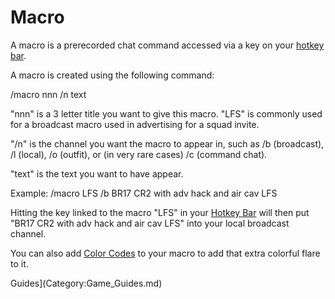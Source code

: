 # Macro

A macro is a prerecorded chat command accessed via a key on your
[hotkey bar](Heads-up_Display.md#Hotkey_Bar).

A macro is created using the following command:

/macro nnn /n text

"nnn" is a 3 letter title you want to give this macro. "LFS" is commonly used
for a broadcast macro used in advertising for a squad invite.

"/n" is the channel you want the macro to appear in, such as /b (broadcast), /l
(local), /o (outfit), or (in very rare cases) /c (command chat).

"text" is the text you want to have appear.

Example: /macro LFS /b BR17 CR2 with adv hack and air cav LFS

Hitting the key linked to the macro "LFS" in your
[Hotkey Bar](Heads-up_Display.md#hotkey-bar) will then put "BR17 CR2 with adv
hack and air cav LFS" into your local broadcast channel.

You can also add [Color Codes](../chat/Color_Codes.md) to your macro to add
that extra colorful flare to it.

Guides](Category:Game_Guides.md)
